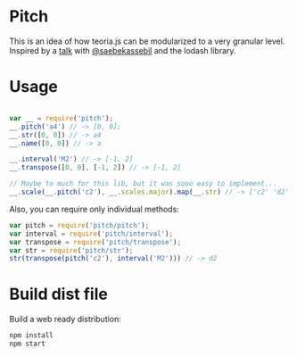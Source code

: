 # Pitch

This is an idea of how teoria.js can be modularized to a very granular level. Inspired by a [talk](https://github.com/saebekassebil/teoria/issues/78) with [@saebekassebil](https://github.com/saebekassebil) and the lodash library.

# Usage

```js

var __ = require('pitch');
__.pitch('a4') // -> [0, 0];
__.str([0, 0]) // -> a4
__.name([0, 0]) // -> a

__.interval('M2') // -> [-1, 2]
__.transpose([0, 0], [-1, 2]) // -> [-1, 2]

// Maybe to much for this lib, but it was sooo easy to implement...
__.scale(__.pitch('c2'), __.scales.major).map(__.str) // -> ['c2' 'd2' 'e2' 'f2' 'g2' 'a2' 'b2']
```

Also, you can require only individual methods:

```js
var pitch = require('pitch/pitch');
var interval = require('pitch/interval');
var transpose = require('pitch/transpose');
var str = require('pitch/str');
str(transpose(pitch('c2'), interval('M2'))) // -> d2
```

# Build dist file

Build a web ready distribution:

```bash
npm install
npm start
```
